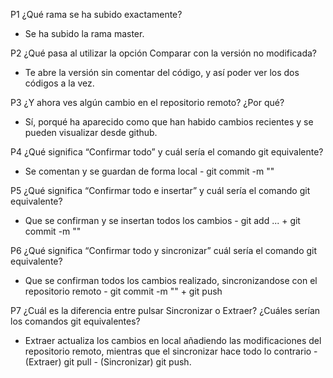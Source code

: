 P1 ¿Qué rama se ha subido exactamente?
  - Se ha subido la rama master.

P2 ¿Qué pasa al utilizar la opción Comparar con la versión no modificada?
  - Te abre la versión sin comentar del código, y así poder ver los dos códigos a la vez.

P3 ¿Y ahora ves algún cambio en el repositorio remoto? ¿Por qué?
  - Sí, porqué ha aparecido como que han habido cambios recientes y se pueden visualizar desde github.

P4 ¿Qué significa “Confirmar todo” y cuál sería el comando git equivalente?
  - Se comentan y se guardan de forma local - git commit -m ""
  
P5 ¿Qué significa “Confirmar todo e insertar” y cuál sería el comando git
equivalente?
  - Que se confirman y se insertan todos los cambios - git add ... + git commit -m "" 
  
P6 ¿Qué significa “Confirmar todo y sincronizar” cuál sería el comando git
equivalente?
  - Que se confirman todos los cambios realizado, sincronizandose con el repositorio remoto - git commit -m "" + git push

P7 ¿Cuál es la diferencia entre pulsar Sincronizar o Extraer? ¿Cuáles serían los
comandos git equivalentes?
  - Extraer actualiza los cambios en local añadiendo las modificaciones del repositorio remoto,
  mientras que el sincronizar hace todo lo contrario - (Extraer) git pull - (Sincronizar) git     push.



